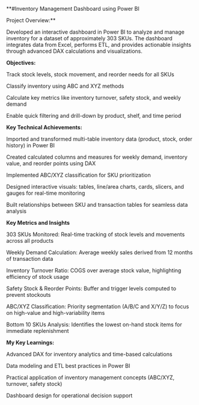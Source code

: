 **#Inventory Management Dashboard using Power BI

Project Overview:**

Developed an interactive dashboard in Power BI to analyze and manage inventory for a dataset of approximately 303 SKUs. The dashboard integrates data from Excel, performs ETL, and provides actionable insights through advanced DAX calculations and visualizations.




**Objectives:**

Track stock levels, stock movement, and reorder needs for all SKUs

Classify inventory using ABC and XYZ methods

Calculate key metrics like inventory turnover, safety stock, and weekly demand

Enable quick filtering and drill-down by product, shelf, and time period




**Key Technical Achievements:**

Imported and transformed multi-table inventory data (product, stock, order history) in Power BI

Created calculated columns and measures for weekly demand, inventory value, and reorder points using DAX

Implemented ABC/XYZ classification for SKU prioritization

Designed interactive visuals: tables, line/area charts, cards, slicers, and gauges for real-time monitoring

Built relationships between SKU and transaction tables for seamless data analysis




**Key Metrics and Insights**

303 SKUs Monitored: Real-time tracking of stock levels and movements across all products

Weekly Demand Calculation: Average weekly sales derived from 12 months of transaction data

Inventory Turnover Ratio: COGS over average stock value, highlighting efficiency of stock usage

Safety Stock & Reorder Points: Buffer and trigger levels computed to prevent stockouts

ABC/XYZ Classification: Priority segmentation (A/B/C and X/Y/Z) to focus on high-value and high-variability items

Bottom 10 SKUs Analysis: Identifies the lowest on-hand stock items for immediate replenishment




**My Key Learnings:**

Advanced DAX for inventory analytics and time-based calculations

Data modeling and ETL best practices in Power BI

Practical application of inventory management concepts (ABC/XYZ, turnover, safety stock)

Dashboard design for operational decision support

